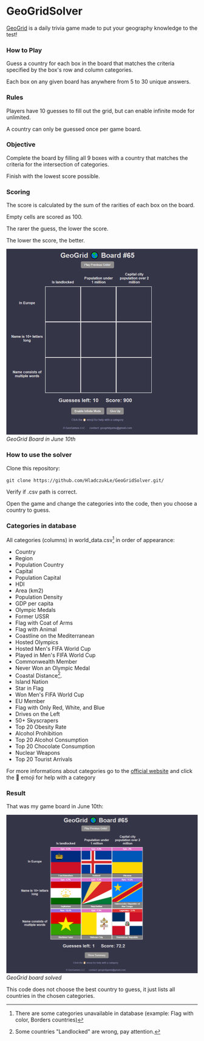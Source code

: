 # GeoGridSolver
[GeoGrid](https://www.geogridgame.com/) is a daily trivia game made to put your geography knowledge to the test!

### How to Play
Guess a country for each box in the board that matches the criteria specified by the box's row and column categories.

Each box on any given board has anywhere from 5 to 30 unique answers.

### Rules
Players have 10 guesses to fill out the grid, but can enable infinite mode for unlimited.

A country can only be guessed once per game board.

### Objective
Complete the board by filling all 9 boxes with a country that matches the criteria for the intersection of categories.

Finish with the lowest score possible.

### Scoring
The score is calculated by the sum of the rarities of each box on the board.

Empty cells are scored as 100.

The rarer the guess, the lower the score.

The lower the score, the better.

![GeoGrid Board](GeoGridBoard.png)
*GeoGrid Board in June 10th*

### How to use the solver

Clone this repository:

``git clone https://github.com/HladczukLe/GeoGridSolver.git/``

Verify if .csv path is correct. 

Open the game and change the categories into the code, then you choose a country to guess.

### Categories in database
All categories (columns) in world_data.csv[^1] in order of appearance:

-  Country
-  Region
-  Population Country
-  Capital
-  Population Capital
-  HDI
-  Area (km2)
-  Population Density
-  GDP per capita
-  Olympic Medals
-  Former USSR     
-  Flag with Coat of Arms     
-  Flag with Animal            
-  Coastline on the Mediterranean
-  Hosted Olympics
-  Hosted Men's FIFA World Cup
-  Played in Men's FIFA World Cup
-  Commonwealth Member
-  Never Won an Olympic Medal
-  Coastal Distance[^2].
-  Island Nation
-  Star in Flag 
-  Won Men's FIFA World Cup
-  EU Member
-  Flag with Only Red, White, and Blue 
-  Drives on the Left
-  50+ Skyscrapers
-  Top 20 Obesity Rate
-  Alcohol Prohibition
-  Top 20 Alcohol Consumption
-  Top 20 Chocolate Consumption
-  Nuclear Weapons
-  Top 20 Tourist Arrivals

For more informations about categories go to the [official website](https://www.geogridgame.com/) and click the 📔 emoji for help with a category

### Result
That was my game board in June 10th:

![GeoGrid Board Solved](GeoGridBoardSolved.png)
*GeoGrid board solved*

This code does not choose the best country to guess, it just lists all countries in the chosen categories.

[^1]: There are some categories unavailable in database (example: Flag with color, Borders countries)

[^2]: Some countries "Landlocked" are wrong, pay attention.
